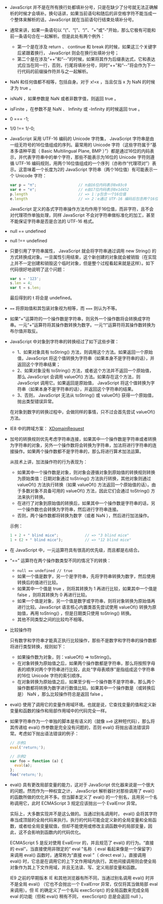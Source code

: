 * JavaScript 并不是在所有换行处都填补分号，只是在缺少了分号就无法正确解析的时候才会填补。换句话讲，如果当前语句和随后的非空格字符不能当成一个整体来解析的话，JavaScript 就在当前语句行结束处填补分号。
* 通常来讲，如果一条语句以 “(”、“[”、“/”、“+”或“-”开始，那么它极有可能和前一条语句合在一起解析。但是此处有两个例外：
  
  - 第一个是在涉及 return 、 continue 和 break 的时候，如果这三个关键字后紧跟着换行， JavaScript 则会在换行处填补分号；
  - 第二个是在涉及“++”和“--”的时候，如果将其作为后缀表达式，它和表达式应当在同一行，否则，行尾将填补分号，同时“++”和“--”将会作为下一行代码的前缀操作符并与之一起解析。

* NaN 和任何值都不相等，包括自身。对于 x!=x ，当且仅当 x 为 NaN 的时候才为 true 。
* isNaN ，如果参数是 NaN 或者非数字值，则返回 true 。
* isFinite ，在参数不是 NaN 、 Infinity 或 -Infinity 的时候返回 true 。
* 0 === -1;
* 1/0 !== 1/-0;
* JavaScript 采用 UTF-16 编码的 Unicode 字符集， JavaScript 字符串是由一组无符号的16位值组成的序列。最常用的 Unicode 字符（这些字符属于“基本多语种平面（ Basic Multilingual Plane, BMP ）”）都是通过16位的内码表示，并代表字符串中的单个字符，那些不能表示为16位的 Unicode 字符则遵循 UTF-16 编码规则，用两个16位值组成的一个序列（亦称作“代理项对”）表示。这意味着一个长度为2的 JavaScript  字符串（两个16位值）有可能表示一个 Unicode 字符：
  
  ```js
  var p = "π";                   // π由16位内码表示0x03c0
  var e = "e";                   // e由17位内码表示0x1d452
  p.length                       // => 1：p包含一个16位值
  e.length                       // => 2：e通过 UTF-16 编码后包含两个16位值：“\ud835\udc52”
  ```
  
  JavaScript 定义的各式字符串操作方法均作用于16位值，而非字符，且不会对代理项作单独处理，同样 JavaScript 不会对字符串做标准化的加工，甚至不能保证字符串是否是合法的 UTF-16 格式。
  
* null == undefined
* null !== undefined
* 只要引用了字符串属性， JavaScript 就会将字符串通过调用 new String() 的方式转换成对象。一旦属性引用结束，这个新创建的对象就会被销毁（在实现上并不一定创建和销毁这个临时对象，但是整个过程看起来就是这样）。如下代码很好地说明了这个问题：

  ```js
  var s = '123';
  s.len = 4;
  var t = s.len;
  ```
  
  最后得到的 t 将会是 undefined。

* `==` 将原始值和其包装对象视为相等，而 `===` 则认为不等。
* 如果“+”运算符的一个操作数是字符串，则另外一个操作数将会转换成字符串。一元“+”运算符将其操作数转换为数字。一元“!”运算符将其操作数转换为布尔值并取反。
* JavaScript 中对象到字符串的转换经过了如下这些步骤：

  - 1、如果对象具有 toString() 方法，则调用这个方法。如果返回一个原始值，JavaScript 将这个值转换为字符串（如果本身不是字符串的话），并返回这个字符串结果；
  - 2、如果对象没有 toString() 方法，或者这个方法并不返回一个原始值，那么 JavaScript 会调用 valueOf() 方法。如果存在这个方法，则 JavaScript 调用它。如果返回是原始值， JavaScript 将这个值转换为字符串（如果本身不是字符串的话），并返回这个字符串的结果。
  - 3、否则， JavaScript 无法从 toString() 或 valueOf() 获得一个原始值，抛出类型错误异常。
  
  在对象到数字的转换过程中，会做同样的事情，只不过会首先尝试 valueOf() 方法。

* IE8 中的跨域方案： [XDomainRequest](https://msdn.microsoft.com/en-us/library/ie/cc288060(v=vs.85).aspx)

* 加号的转换规则优先考虑字符串连接，如果其中一个操作数是字符串或者转换为字符串的对象，另外一个操作数将会转换为字符串，加法将进行字符串的连接操作。如果两个操作数都不是字符串的，那么将进行算术加法运算。

  从技术上讲，加法操作符的行为表现为：
  
  - 如果其中一个操作数是对象，则对象会遵循对象到原始值的转换规则转换为原始类值：日期对象通过 toString() 方法执行转换，其他对象则通过 valueOf() 方法执行转换（如果 valueOf() 方法返回一个原始值的话）。由于多数对象不具备可用的 valueOf() 方法，因此它们会通过 toString() 方法来执行转换。
  - 在进行了对象到原始值的转换后，如果其中一个操作数是字符串的话，另一个操作数也会转换为字符串，然后进行字符串连接。
  - 否则，两个操作数都将转换为数字（或者 NaN ），然后进行加法操作。
  
  示例：
  
  ```js
  1 + 2 + " blind mice";            // => "3 blind mice"
  1 + (2 + " blind mice");          // => "12 blind mice"
  ```

* 在 JavaScript 中，一元运算符具有很高的优先级，而且都是右结合。

* “==” 运算符在两个操作数类型不同的情况下的转换：

  - ```null == undefined // true```
  - 如果一个值是数字，另一个是字符串，先将字符串转换为数字，然后使用转换后的值进行比较。
  - 如果其中一个值是 true ，则将其转换为 1 再进行比较，如果其中一个值是 false ，则将其转换为 0 再进行比较。
  - 如果一个值是对象，另一个值是数字或字符串，则将对象转换为原始值再进行比较。JavaScript 语言核心内置类首先尝试使用 valueOf() 转换为原始值，再用 toString() ，但是日期类只使用 toString() 转换。
  - 其他不同类型之间的比较均不相等。
  
* 比较操作符

  只有数字和字符串才能真正执行比较操作，那些不是数字和字符串的操作数都将进行类型转换，规则如下：
  
  - 如果操作数为对象，则：valueOf() => toString()。
  - 在对象转换为原始值之后，如果两个操作数都是字符串，那么将按照字母表的顺序对两个字符串进行比较，此处“字母表顺序”是指组成这个字符串的16位 Unicode 字符的索引顺序。
  - 在对象转换为原始值之后，如果至少有一个操作数不是字符串，那么两个操作数都将转换为数字进行数值比较。如果其中一个操作数是（或转换后是） NaN ，那么比较操作符总是返回 false 。

* eval() 使用了调用它的变量作用域环境。也就是说，它查找变量的值和定义新变量和函数的操作和局部作用域中的代码完全一样。

* 如果字符串作为一个单独的脚本是有语义的（就像 `x=0` 这种短代码），那么将其传递给 eval() 作参数是完全没有问题的，否则 eval() 将抛出语法错误异常。考虑如下抛出语法错误的例子：

  ```js
  // 示例1
  eval('return;');
  
  // 示例2
  var foo = function (a) {
    eval(a);
  };
  foo('return;');
  ```

* eval() 具有更改局部变量的能力，这对于 JavaScript 优化器来说是一个很大的问题。然而作为一种权宜之计， JavaScript 解析器针对那些调用了 eval() 的函数所做的优化并不多。但当脚本定义了 eval() 的一个别名，且用另一个名称调用它，此时 ECMAScript 3 规定应该抛出一个 EvalError 异常。

  实际上，大多数实现并不是这么做的。当通过别名调用时， eval() 会将其字符串当成顶层的全局代码来执行。执行的代码可能会定义新的全局变量和全局函数，或者给全局变量赋值，但却不能使用或修改主调函数中的局部变量，因此，这不会影响到函数内的代码优化。
  
  ECMAScript 5 是反对使用 EvalError 的，并且规范了 eval() 的行为。“直接的 eval”，当直接使用非限定的“ eval ”名称（ eval 看起来像是一个保留字）来调用 eval() 函数时，通常称为“直接 eval ”（ direct eval ）。直接调用 eval() 时，它总是在调用它的上下文作用域内执行。其他间接调用则会使全局对象作为其上下文作用域，并且无法读、写、定义局部变量和函数。
  
  IE9 之前的早期版本 IE 和其他浏览器有所不同，当通过别名调用 eval() 时并不是全局 eval() （它也不会抛出一个 EvalError 异常，仅仅将其当做局部 eval 来调用）。但 IE 的确定义了一个名叫 execScript() 的全局函数来完成全局 eval 的功能（但和 eval() 稍有不同， execScript() 总是会返回 null ）。